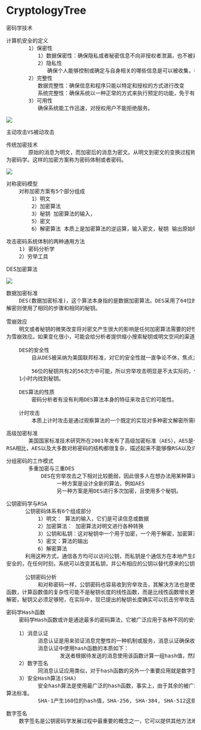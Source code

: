 # CryptologyTree
密码学技术

<pre>
计算机安全的定义
       1）保密性
          1）数据保密性：确保隐私或者秘密信息不向非授权者泄漏，也不被非授权者所使用
          2）隐私性
             确保个人能够控制或确定与自身相关的哪些信息是可以被收集，被保存的，这些信息可以由谁来公开以及向谁公开
       2）完整性
          数据完整性：确保信息和程序只能以特定和授权的方式进行改变
          系统完整性：确保系统以一种正常的方式来执行预定的功能，免于有意或者无意的非授权操纵
       3）可用性
          确保系统能工作迅速，对授权用户不能拒绝服务。
</pre>

![](https://i.imgur.com/QIeKX6a.png)

<pre>
主动攻击VS被动攻击
</pre>

<pre>
传统加密技术
       原始的消息为明文，而加密后的消息为密文。从明文到密文的变换过程称为加密；从密文到明文的变换过程称为解密。研究各种加密方案的领域称
为密码学。这样的加密方案称为密码体制或者密码。
</pre>

![](https://i.imgur.com/4Steth4.png)

<pre>
对称密码模型
    对称加密方案有5个部分组成
        1）明文
        2）加密算法
        3）秘钥 加密算法的输入，
        5）密文
        6）解密算法 本质上是加密算法的逆运算，输入密文，秘钥 输出原始明文
</pre>

<pre>
攻击密码系统体制的两种通用方法
    1) 密码分析学
    2）穷举工具
</pre>

DES加密算法

![](https://i.imgur.com/zZ7fH6Q.png)

<pre>
数据加密标准
    DES(数据加密标准)，这个算法本身指的是数据加密算法。DES采用了64位的分组长度和56位的秘钥长度。它将64位的输入经过一系列变换得到64位的输出。
解密则使用了相同的步骤和相同的秘钥。

雪崩效应
    明文或者秘钥的微笑改变将对密文产生很大的影响是任何加密算法需要的好性质。特别地，明文或秘钥的某一位发生变化导致密文的很多位发生变换，这被称
为雪崩效应。如果变化很小，可能会给分析者提供缩小搜索秘钥或明文空间的渠道。

    DES的安全性
        自从DES被采纳为美国联邦标准，对它的安全性就一直争论不休，焦点主要集中于秘钥长度和算法本身的性质。

        56位的秘钥共有2的56次方中可能，所以穷举攻击明显是不太实际的，但是当今的科技水平，现有的处理机已经威胁到DES的安全，如今的超级计算机可以在
    1小时内找到秘钥。

    DES算法的性质
        密码分析者有没有利用DES算法本身的特征来攻击它的可能性。

    计时攻击
        本质上计时攻击是通过观察算法的一个既定的实现对多种密文解密所需时间，来获得关于秘钥或明文的信息。
</pre>

<pre>
高级加密标准
       美国国家标准技术研究所在2001年发布了高级加密标准（AES），AES是一个对称的分组密码算法，旨在渠道DES称为广泛使用的标准。与公钥密码如
RSA相比，AES以及大多数对称密码的结构都很复杂，描述起来不能够像RSA以及许多其他密码学算法那样容易。
</pre>

<pre>
分组密码的工作模式
       多重加密与三重DES
           DES在穷举攻击之下相对比较脆弱，因此很多人在想办法用某种算法替代它。
                一种方案是设计全新的算法，例如AES
                另一种方案是用DES进行多次加密，且使用多个秘钥。
</pre>

<pre>
公钥密码学与RSA
      公钥密码体系有6个组成部分
          1）明文： 算法的输入，它们是可读信息或数据
          2）加密算法： 加密算法对明文进行各种转换
          3）公钥和私钥：这对秘钥中一个用于加密，一个用于解密，加密算法执行的变换依赖于公钥或者私钥。
          5）密文：算法的输出
          6）解密算法
      利用这种方式，通信各方均可以访问公钥，而私钥是个通信方在本地产生的，所以不必进行分配，只要用户的私钥收到保护，保持秘密性，那么通信就是
安全的，在任何时刻，系统可以改变其私钥，并公布相应的公钥以替代原来的公钥。

      公钥密码分析
          和对称密码一样，公钥密码也容易收到穷举攻击，其解决方法也是使用长秘钥。但同时也应该考虑使用长秘钥的利弊，公钥体制使用的是某种可逆的数学
函数，计算函数值的复杂性可能不是秘钥长度的线性函数，而是比线性函数增长更多更快的函数，因此，为了抗击穷举攻击，秘钥必须足够长；同时为了便于实现加密和
解密，秘钥又必须足够短，在实际中，现已提出的秘钥长度确实可以抗击穷举攻击，但是它也使得加解密速度太慢，所以公钥密码目前仅限于秘钥管理和签名中。
</pre>

<pre>
密码学Hash函数
    密码学Hash函数或许是通途最多的密码算法，它被广泛应用于各种不同的安全应用和网络协议中。

    1）消息认证
          消息认证是用来验证消息完整性的一种机制或服务，消息认证确保收到的数据确实和发送时的一样。
          消息认证中使用hash函数的本质如下：
                 发送者根据待发送的消息使用该函数计算一组hash值，然后将hash值和消息一起发送过去，接受者接收到消息执行同样的hash计算，并将结果与收到的hash值进行对比，如果不匹配，则接受者推断出消息遭受到了篡改。
    2）数字签名
          同消息认证应用类似，对于hash函数的另外一个重要应用就是数字签名，数字签名的操作与MAC类似，在进行数字签名过程中使用用户的私钥加密消息的hash值，其他任何知道该用户公钥的人都能够通过数字签名来验证消息的完整性。在这种情况下，则需要知道用户的私钥。
    3）安全Hash算法(SHA)
          安全hash算法是使用最广泛的hash函数，事实上，由于其余的被广泛应用的Hash函数被发现存在安全性缺陷，从2005年以来或许是这几年中仅存的hash
算法标准。
          SHA-1产生160位的hash值，SHA-256, SHA-384, SHA-512这些算法被统称为SHA-2
</pre>

<pre>
数字签名
    数字签名是公钥密码学发展过程中最重要的概念之一，它可以提供其他方法难以实现的安全性。
</pre>
